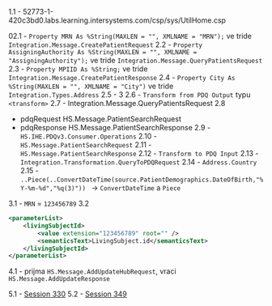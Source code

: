 1.1 - 52773-1-420c3bd0.labs.learning.intersystems.com/csp/sys/UtilHome.csp

02.1 - `Property MRN As %String(MAXLEN = "", XMLNAME = "MRN");` ve tride `Integration.Message.CreatePatientRequest`
2.2 - `Property AssigningAuthority As %String(MAXLEN = "", XMLNAME = "AssigningAuthority");` ve tride `Integration.Message.QueryPatientsRequest`
2.3 - `Property MPIID As %String;` ve tride `Integration.Message.CreatePatientResponse`
2.4 - `Property City As %String(MAXLEN = "", XMLNAME = "City")` ve tride `Integration.Types.Address`
2.5 - 3
2.6 - `Transform from PDQ Output` typu `<transform>`
2.7 - Integration.Message.QueryPatientsRequest
2.8
- pdqRequest 	HS.Message.PatientSearchRequest 
- pdqResponse 	HS.Message.PatientSearchResponse
2.9 - `HS.IHE.PDQv3.Consumer.Operations`
2.10 - `HS.Message.PatientSearchRequest`
2.11 - `HS.Message.PatientSearchResponse`
2.12 - `Transform to PDQ Input`
2.13 - `Integration.Transformation.QueryToPDQRequest`
2.14 - `Address.Country`
2.15 - `..Piece(..ConvertDateTime(source.PatientDemographics.DateOfBirth,"%Y-%m-%d","%q(3)")) ` -> `ConvertDateTime` a `Piece`

3.1 - `MRN` = `123456789`
3.2
```xml
<parameterList>
	<livingSubjectId>
		<value extension="123456789" root="" />
		<semanticsText>LivingSubject.id</semanticsText>
	</livingSubjectId>
</parameterList>
```

4.1 - prijma `HS.Message.AddUpdateHubRequest`, vraci `HS.Message.AddUpdateResponse`

5.1 - [Session 330](https://52773-1-420c3bd0.labs.learning.intersystems.com/csp/healthshare/iheexercise/EnsPortal.VisualTrace.zen?SESSIONID=330)
5.2 - [Session 349](https://52773-1-420c3bd0.labs.learning.intersystems.com/csp/healthshare/iheexercise/EnsPortal.VisualTrace.zen?SESSIONID=349)

